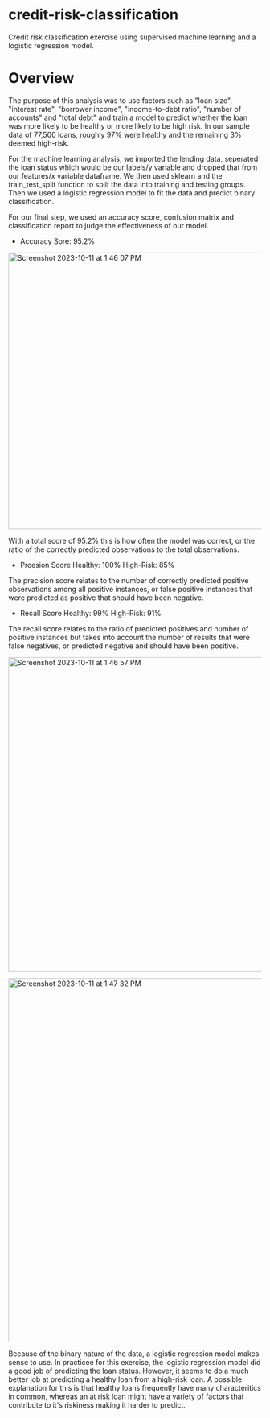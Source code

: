 # credit-risk-classification
Credit risk classification exercise using supervised machine learning and a logistic regression model.


# Overview
The purpose of this analysis was to use factors such as "loan size", "interest rate", "borrower income", "income-to-debt ratio", "number of accounts" and "total debt" and train a model to predict whether the loan was more likely to be healthy or more likely to be high risk. In our sample data of 77,500 loans, roughly 97% were healthy and the remaining 3% deemed high-risk.

For the machine learning analysis, we imported the lending data, seperated the loan status which would be our labels/y variable and dropped that from our features/x variable dataframe. We then used sklearn and the train_test_split function to split the data into training and testing groups. Then we used a logistic regression model to fit the data and predict binary classification.

For our final step, we used an accuracy score, confusion matrix and classification report to judge the effectiveness of our model.

- Accuracy Sore: 95.2%

<img width="551" alt="Screenshot 2023-10-11 at 1 46 07 PM" src="https://github.com/samuelhfish/credit-risk-classification/assets/125224990/a060e348-2b1c-4a8e-a125-bd5d9076694b"><br>

With a total score of 95.2% this is how often the model was correct, or the ratio of the correctly predicted observations to the total observations.


- Prcesion Score
Healthy: 100%
High-Risk: 85%


The precision score relates to the number of correctly predicted positive observations among all positive instances, or false positive instances that were predicted as positive that should have been negative.


- Recall Score
Healthy: 99%
High-Risk: 91%

The recall score relates to the ratio of predicted positives and number of positive instances but takes into account the number of results that were false negatives, or predicted negative and should have been positive.

<img width="625" alt="Screenshot 2023-10-11 at 1 46 57 PM" src="https://github.com/samuelhfish/credit-risk-classification/assets/125224990/41a9960d-fbc4-40fa-b4d2-97a2af3420e7"><br>

<img width="724" alt="Screenshot 2023-10-11 at 1 47 32 PM" src="https://github.com/samuelhfish/credit-risk-classification/assets/125224990/091380b6-5be6-449c-ab7f-a0d58e7aa674"><br>


Because of the binary nature of the data, a logistic regression model makes sense to use. In practicee for this exercise, the logistic regression model did a good job of predicting the loan status. However, it seems to do a much better job at predicting a healthy loan from a high-risk loan. A possible explanation for this is that healthy loans frequently have many characteritics in common, whereas an at risk loan might have a variety of factors that contribute to it's riskiness making it harder to predict.